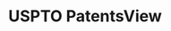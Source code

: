 ---
layout: default
bigquery: https://console.cloud.google.com/bigquery?p=patents-public-data&d=patentsview&page=dataset
citation: Attribution should be given to PatentsView for use, distribution, or derivative
  works.
code: https://github.com/CSSIP-AIR/PatentsView-Code-Snippets/
contributors: USPTO
cost: None
description: 'PatentsView includes US patent data including raw data (summaries, applications,
  pregrant applications), disambugations of inventors and assignees, and inventor
  gender estimates.  Also foreign priority data, # of figures and sheets, and government
  interest statements.'
documentation: https://patentsview.org/query/builder-faqs
last_edit: 04/08/2022, 13:21:37
location: https://patentsview.org/
maintained_by: USPTO
record_creation_timestamp: 12/2/2020 17:20:46
schema_fields:
- inventor_id
- section
- withdrawn
- sequence
- name
- attribution_status
- subclass_id
- contract_award_number
- county
- rawassignee_id
- disamb_inventor_id_20201229
- disamb_assignee_id_20190820
- application_id
- category_id
- lname
- _371_date
- latitude
- disamb_assignee_id_20190312
- disamb_assignee_id_20191008
- doc_type
- name_last
- role
- fname
- exemplary
- classification_level
- disamb_assignee_id_20200630
- disamb_inventor_id_20170307
- filename
- series_code
- num
- assignee_id
- disamb_assignee_id_20191231
- disamb_inventor_id_20190312
- rawlocation_id
- disamb_inventor_id_20180528
- male
- disamb_assignee_id_20200929
- disamb_inventor_id_20190820
- id
- variety
- action_date
- term_grant
- gi_statement
- longitude
- level_three
- symbol_position
- lapse_of_patent
- subcategory_id
- group
- rel_id
- lawyer_id
- mainclass_id
- disamb_inventor_id_20200929
- abstract
- term_disclaimer
- status
- _102_date
- latlong
- applicant_type
- county_fips
- city
- number
- subgroup
- name_first
- disamb_assignee_id_20200331
- uuid
- publication_number
- latin_name
- designation
- title
- disamb_inventor_id_20170808
- text
- length
- state_fips
- disamb_inventor_id_20171003
- disamb_inventor_id_20191231
- deceased
- disclaimer_date
- kind
- subsection_id
- level_one
- ipc_version_indicator
- f371_date
- patent_id
- state
- dependent
- ipc_class
- doctype
- level_two
- field_title
- classification_value
- num_sheets
- disamb_inventor_id_20191008
- num_figures
- group_id
- rawinventor_id
- organization_id
- disamb_inventor_id_20171226
- disamb_inventor_id_20181127
- f102_date
- relkind
- organization
- classification_data_source
- type
- subgroup_id
- disamb_assignee_id_20181127
- disamb_inventor_id_20200630
- classification_status
- reldocno
- country_transformed
- location_id
- citation_id
- sector_title
- main_group
- rule_47
- category
- male_flag
- date
- section_id
- term_extension
- subclass
- num_claims
- disamb_inventor_id_20200331
- country
- field_id
shortname: patentsview
tags:
- disambiguation
- United States
- gender
terms_of_use: Creative Commons Attribution 4.0 International License.
timeframe: 1963-1999
title: USPTO PatentsView
uuid: cf1780b1-e265-4e49-8d1d-83b9cfe0fd9a
---